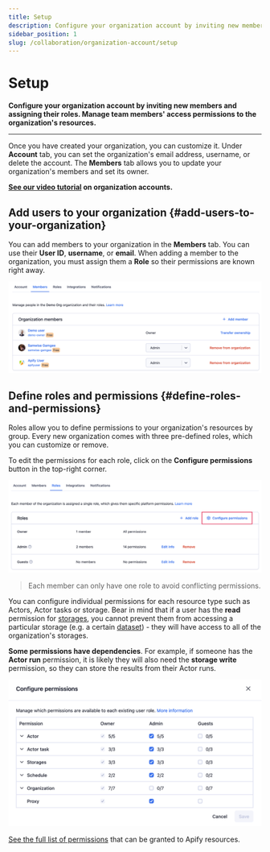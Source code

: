 ```yaml
---
title: Setup
description: Configure your organization account by inviting new members and assigning their roles. Manage team members' access permissions to the organization's resources.
sidebar_position: 1
slug: /collaboration/organization-account/setup
---
```


# Setup

**Configure your organization account by inviting new members and assigning their roles. Manage team members' access permissions to the organization's resources.**

---

Once you have created your organization, you can customize it. Under **Account** tab, you can set the organization's email address, username, or delete the account. The **Members** tab allows you to update your organization's members and set its owner.

**[See our video tutorial](https://www.youtube.com/watch?v=BIL6HqtnvKk) on organization accounts.**

## Add users to your organization {#add-users-to-your-organization}

You can add members to your organization in the **Members** tab. You can use their **User ID**, **username**, or **email**. When adding a member to the organization, you must assign them a **Role** so their permissions are known right away.

![Organization members](../images/organizations/members.png)

## Define roles and permissions {#define-roles-and-permissions}

Roles allow you to define permissions to your organization's resources by group. Every new organization comes with three pre-defined roles, which you can customize or remove.

To edit the permissions for each role, click on the **Configure permissions** button in the top-right corner.

![Organization roles](../images/organizations/roles.png)

> Each member can only have one role to avoid conflicting permissions.

You can configure individual permissions for each resource type such as Actors, Actor tasks or storage. Bear in mind that if a user has the **read** permission for [storages](../../storage/index.md), you cannot prevent them from accessing a particular storage (e.g. a certain [dataset](../../storage/index.md)) - they will have access to all of the organization's storages.

**Some permissions have dependencies**. For example, if someone has the **Actor run** permission, it is likely they will also need the **storage write** permission, so they can store the results from their Actor runs.

![Configure permissions](../images/organizations/configure-permissions.png)

[See the full list of permissions](../list_of_permissions.md) that can be granted to Apify resources.
